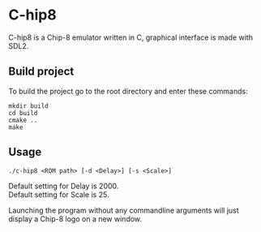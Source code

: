 # C-hip8
C-hip8 is a Chip-8 emulator written in C, graphical interface is made with SDL2.
## Build project
To build the project go to the root directory and enter these commands:
```
mkdir build
cd build
cmake ..
make
```
## Usage
```
./c-hip8 <ROM path> [-d <Delay>] [-s <Scale>]
```
Default setting for Delay is 2000.  
Default setting for Scale is 25.

Launching the program without any commandline arguments will just display a Chip-8 logo on a new window.
